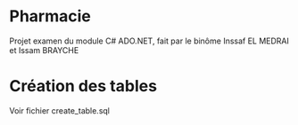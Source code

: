 # Pharmacie
Projet examen du module C# ADO.NET, fait par le binôme Inssaf EL MEDRAI et Issam BRAYCHE
#  Création des tables
Voir fichier  create_table.sql
